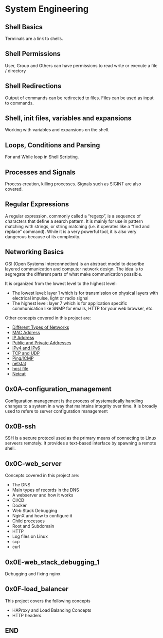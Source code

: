 # System Engineering

## Shell Basics
Terminals are a link to shells.

## Shell Permissions
User, Group and Others can have permissions to read write or execute a file / directory

## Shell Redirections
Output of commands can be redirected to files.  Files can be used as input to commands.

## Shell, init files, variables and expansions
Working with variables and expansions on the shell.

## Loops, Conditions and Parsing
For and While loop in Shell Scripting.

## Processes and Signals
Process creation, killing processes. Signals such as SIGINT are also covered.

## Regular Expressions

A regular expression, commonly called a “regexp”, is a sequence of characters that define a search pattern.  It is mainly for use in pattern matching with strings, or string matching (i.e. it operates like a “find and replace” command). While it is a very powerful tool, it is also very dangerous because of its complexity.

## Networking Basics

OSI (Open Systems Interconnection) is an abstract model to describe layered communication and computer network design. The idea is to segregate the different parts of what make communication possible.

It is organized from the lowest level to the highest level:

- The lowest level: layer 1 which is for transmission on physical layers with electrical impulse, light or radio signal
- The highest level: layer 7 which is for application specific communication like SNMP for emails, HTTP for your web browser, etc.

Other concepts covered in this project are:

- [Different Types of Networks](https://alx-intranet.hbtn.io/rltoken/XW3ZGm5Ya_a8XVDXcAKT_A)
- [MAC Address](https://alx-intranet.hbtn.io/rltoken/j-Wp-YRvFTVP04SpIeRzHQ)
- [IP Address](https://alx-intranet.hbtn.io/rltoken/HaZZvrmGaQ3U7ZLDYgZb6w)
- [Public and Private Addresses](https://alx-intranet.hbtn.io/rltoken/OPJCZYuWSEXLIZOqU9Uc0A)
- [IPv4 and IPv6](https://alx-intranet.hbtn.io/rltoken/M8g-egWLlldTl6Y0QECdwA)
- [TCP and UDP](https://alx-intranet.hbtn.io/rltoken/uJbs8E9-FyATfsELpmtTIg)
- [Ping/ICMP](https://alx-intranet.hbtn.io/rltoken/3zBgO6r2M1Q8lUVt9g8aJw)
- [netstat](https://www.google.com/url?sa=t&rct=j&q=&esrc=s&source=web&cd=&cad=rja&uact=8&ved=2ahUKEwjWt_f5-83xAhWkxoUKHf-DBVcQFjAAegQIBBAD&url=https%3A%2F%2Fen.wikipedia.org%2Fwiki%2FNetstat&usg=AOvVaw1pe30q1XUDUVPDLHe15bj4)
- [host file](https://alx-intranet.hbtn.io/rltoken/4_MBpFTulKliFM69jCPzOQ)
- [Netcat](https://alx-intranet.hbtn.io/rltoken/OR0lOEwAw9I1Rj4aGp1Ljg)

## 0x0A-configuration_management

Configuration management is the process of systematically handling changes to a system in a way that maintains integrity
over time.
It is broadly used to refere to server configuration management

## 0x0B-ssh

SSH is a secure protocol used as the primary means of connecting to Linux serveers remotely. It provides a text-based interface by
spawning a remote shell.

## 0x0C-web_server

Concepts covered in this project are:
* The DNS
* Main types of records in the DNS
* A webserver and how it works
* CI/CD
* Docker
* Web Stack Debugging
* NginX and how to configure it
* Child processes
* Root and Subdomain
* HTTP
* Log files on Linux
* scp
* curl

## 0x0E-web_stack_debugging_1

Debugging and fixing nginx

## 0x0F-load_balancer

This project covers the following concepts
* HAProxy and Load Balancing Concepts
* HTTP headers

## END
